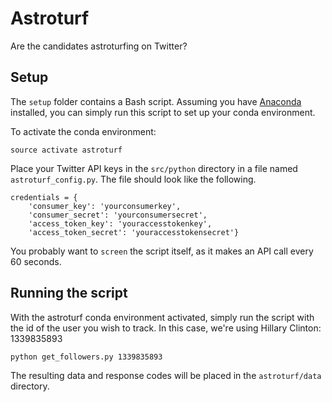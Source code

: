 # Astroturf

Are the candidates astroturfing on Twitter?

## Setup

The `setup` folder contains a Bash script. Assuming you have [Anaconda](https://www.continuum.io/downloads)
installed, you can simply run this script to set up your conda environment.

To activate the conda environment:
```
source activate astroturf
```

Place your Twitter API keys in the `src/python` directory in a file named `astroturf_config.py`. The file
should look like the following.

```
credentials = {
    'consumer_key': 'yourconsumerkey',
    'consumer_secret': 'yourconsumersecret',
    'access_token_key': 'youraccesstokenkey',
    'access_token_secret': 'youraccesstokensecret'}
```

You probably want to `screen` the script itself, as it makes an API call every 60 seconds.

## Running the script

With the astroturf conda environment activated, simply run the script with the id of the user
you wish to track. In this case, we're using Hillary Clinton: 1339835893

```
python get_followers.py 1339835893
```

The resulting data and response codes will be placed in the `astroturf/data` directory.
